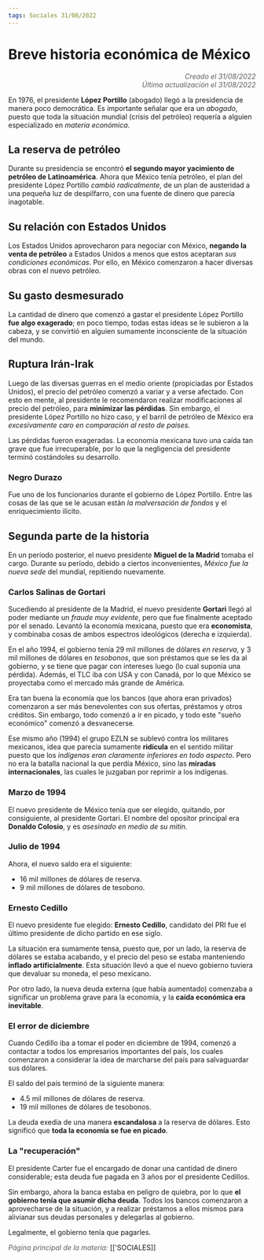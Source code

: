 ```yaml
---
tags: Sociales 31/08/2022
---
```


# Breve historia económica de México
<div style="text-align: right; opacity: 0.7; font-style: italic;">Creado el 31/08/2022</div>
<div style="text-align: right; opacity: 0.7; font-style: italic;">Última actualización el 31/08/2022</div>

En 1976, el presidente **López Portillo** (abogado) llegó a la presidencia de manera poco democrática. Es importante señalar que era un *abogado*, puesto que toda la situación mundial (crisis del petróleo) requería a alguien especializado en *materia económica*.

## La reserva de petróleo
Durante su presidencia se encontró **el segundo mayor yacimiento de petróleo de Latinoamérica**. Ahora que México tenía petróleo, el plan del presidente López Portillo *cambió radicalmente*, de un plan de austeridad a una pequeña luz de despilfarro, con una fuente de dinero que parecía inagotable.

## Su relación con Estados Unidos
Los Estados Unidos aprovecharon para negociar con México, **negando la venta de petróleo** a Estados Unidos a menos que estos aceptaran *sus condiciones económicas*.
Por ello, en México comenzaron a hacer diversas obras con el nuevo petróleo.

## Su gasto desmesurado
La cantidad de dinero que comenzó a gastar el presidente López Portillo **fue algo exagerado**; en poco tiempo, todas estas ideas se le subieron a la cabeza, y se convirtió en alguien sumamente inconsciente de la situación del mundo.

## Ruptura Irán-Irak
Luego de las diversas guerras en el medio oriente (propiciadas por Estados Unidos), el precio del petróleo comenzó a variar y a verse afectado.
Con esto en mente, al presidente le recomendaron realizar modificaciones al precio del petróleo, para **minimizar las pérdidas**.
Sin embargo, el presidente López Portillo no hizo caso, y el barril de petróleo de México era *excesivamente caro en comparación al resto de países.*

Las pérdidas fueron exageradas. La economía mexicana tuvo una caída tan grave que fue irrecuperable, por lo que la negligencia del presidente terminó costándoles su desarrollo.

### Negro Durazo
Fue uno de los funcionarios durante el gobierno de López Portillo. Entre las cosas de las que se le acusan están *la malversación de fondos* y el enriquecimiento ilícito.

## Segunda parte de la historia

En un período posterior, el nuevo presidente **Miguel de la Madrid** tomaba el cargo. 
Durante su período, debido a ciertos inconvenientes, *México fue la nueva sede* del mundial, repitiendo nuevamente.

### Carlos Salinas de Gortari
Sucediendo al presidente de la Madrid, el nuevo presidente **Gortari** llegó al poder mediante un *fraude muy evidente*, pero que fue finalmente aceptado por el senado.
Levantó la economía mexicana, puesto que era **economista**, y combinaba cosas de ambos espectros ideológicos (derecha e izquierda).

En el año 1994, el gobierno tenía 29 mil millones de dólares *en reserva*, y 3 mil millones de dólares en *tesobonos*, que son préstamos que se les da al gobierno, y se tiene que pagar con intereses luego (lo cual suponía una pérdida). Además, el TLC iba con USA y con Canadá, por lo que México se proyectaba como el mercado más grande de América.

Era tan buena la economía que los bancos (que ahora eran privados) comenzaron a ser más benevolentes con sus ofertas, préstamos y otros créditos. Sin embargo, todo comenzó a ir en picado, y todo este "sueño económico" comenzó a desvanecerse.

Ese mismo año (1994) el grupo EZLN se sublevó contra los militares mexicanos, idea que parecía sumamente **ridícula** en el sentido militar puesto que los *indígenas eran claramente inferiores en todo aspecto*. 
Pero no era la batalla nacional la que perdía México, sino las **miradas internacionales**, las cuales le juzgaban por reprimir a los indígenas.

### Marzo de 1994
El nuevo presidente de México tenía que ser elegido, quitando, por consiguiente, al presidente Gortari. El nombre del opositor principal era **Donaldo Colosio**, y es *asesinado en medio de su mitín*.

### Julio de 1994

Ahora, el nuevo saldo era el siguiente:
- 16 mil millones de dólares de reserva.
- 9 mil millones de dólares de tesobono.

### Ernesto Cedillo

El nuevo presidente fue elegido: **Ernesto Cedillo**, candidato del PRI fue el último presidente de dicho partido en ese siglo.

La situación era sumamente tensa, puesto que, por un lado, la reserva de dólares se estaba acabando, y el precio del peso se estaba manteniendo **inflado artificialmente**. 
Esta situación llevó a que el nuevo gobierno tuviera que devaluar su moneda, el peso mexicano.

Por otro lado, la nueva deuda externa (que había aumentado) comenzaba a significar un problema grave para la economía, y la **caída económica era inevitable**.

### El error de diciembre

Cuando Cedillo iba a tomar el poder en diciembre de 1994, comenzó a contactar a todos los empresarios importantes del país, los cuales comenzaron a considerar la idea de marcharse del país para salvaguardar sus dólares.

El saldo del país terminó de la siguiente manera:
- 4.5 mil millones de dólares de reserva.
- 19 mil millones de dólares de tesobonos.

La deuda exedía de una manera **escandalosa** a la reserva de dólares. Esto significó que **toda la economía se fue en picado**.

### La "recuperación"

El presidente Carter fue el encargado de donar una cantidad de dinero considerable; esta deuda fue pagada en 3 años por el presidente Cedillos.

Sin embargo, ahora la banca estaba en peligro de quiebra, por lo que **el gobierno tenía que asumir dicha deuda**. Todos los bancos comenzaron a aprovecharse de la situación, y a realizar préstamos a ellos mismos para alivianar sus deudas personales y delegarlas al gobierno.

Legalmente, el gobierno tenía que pagarles.


<span style="opacity: 0.7; font-style: italic;">Página principal de la materia:</span> [['SOCIALES]]